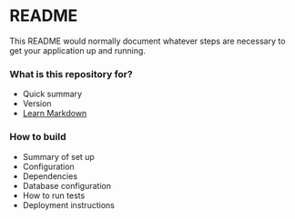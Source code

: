 # README #

This README would normally document whatever steps are necessary to get your application up and running.

### What is this repository for? ###

* Quick summary
* Version
* [Learn Markdown](https://bitbucket.org/tutorials/markdowndemo)

### How to build ###

* Summary of set up
* Configuration
* Dependencies
* Database configuration
* How to run tests
* Deployment instructions
